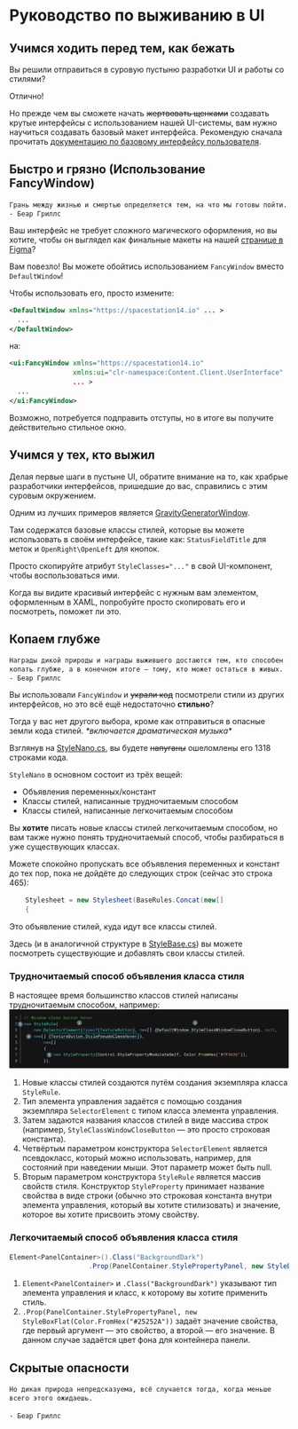 # Руководство по выживанию в UI

## Учимся ходить перед тем, как бежать
Вы решили отправиться в суровую пустыню разработки UI и работы со стилями?

Отлично!

Но прежде чем вы сможете начать ~~жертвовать щенками~~ создавать крутые интерфейсы с использованием нашей UI-системы, вам нужно научиться создавать базовый макет интерфейса. Рекомендую сначала прочитать [документацию по базовому интерфейсу пользователя](../robust-toolbox/user-interface.md).

## Быстро и грязно (Использование FancyWindow)

```admonish quote
Грань между жизнью и смертью определяется тем, на что мы готовы пойти.
- Беар Гриллс
```

Ваш интерфейс не требует сложного магического оформления, но вы хотите, чтобы он выглядел как финальные макеты на нашей [странице в Figma](https://www.figma.com/file/KE5eKymegsLrsQdjZGbTIs/UI?node-id=0%3A188)?

Вам повезло! Вы можете обойтись использованием `FancyWindow` вместо `DefaultWindow`!

Чтобы использовать его, просто измените:
```xml
<DefaultWindow xmlns="https://spacestation14.io" ... >
  ...
</DefaultWindow>
```
на:
```xml
<ui:FancyWindow xmlns="https://spacestation14.io" 
                xmlns:ui="clr-namespace:Content.Client.UserInterface"
                ... >
  ...
</ui:FancyWindow>
```
Возможно, потребуется подправить отступы, но в итоге вы получите действительно стильное окно.

## Учимся у тех, кто выжил

Делая первые шаги в пустыне UI, обратите внимание на то, как храбрые разработчики интерфейсов, пришедшие до вас, справились с этим суровым окружением.

Одним из лучших примеров является [GravityGeneratorWindow](https://github.com/space-wizards/space-station-14/blob/master/Content.Client/Gravity/UI/GravityGeneratorWindow.xaml).

Там содержатся базовые классы стилей, которые вы можете использовать в своём интерфейсе, такие как: `StatusFieldTitle` для меток и `OpenRight\OpenLeft` для кнопок.

Просто скопируйте атрибут `StyleClasses="..."` в свой UI-компонент, чтобы воспользоваться ими.

Когда вы видите красивый интерфейс с нужным вам элементом, оформленным в XAML, попробуйте просто скопировать его и посмотреть, поможет ли это.

## Копаем глубже

```admonish quote
Награды дикой природы и награды выжившего достаются тем, кто способен копать глубже, а в конечном итоге — тому, кто может остаться в живых.
- Беар Гриллс
```

Вы использовали `FancyWindow` и ~~украли код~~ посмотрели стили из других интерфейсов, но это всё ещё недостаточно **стильно**?

Тогда у вас нет другого выбора, кроме как отправиться в опасные земли кода стилей. *\*включается драматическая музыка\**

Взглянув на [StyleNano.cs](https://github.com/space-wizards/space-station-14/tree/master/Content.Client/Stylesheets/StyleNano.cs), вы будете ~~напуганы~~ ошеломлены его 1318 строками кода.

`StyleNano` в основном состоит из трёх вещей:
- Объявления переменных/констант
- Классы стилей, написанные трудночитаемым способом
- Классы стилей, написанные легкочитаемым способом

Вы **хотите** писать новые классы стилей легкочитаемым способом, но вам также нужно понять трудночитаемый способ, чтобы разбираться в уже существующих классах.

Можете спокойно пропускать все объявления переменных и констант до тех пор, пока не дойдёте до следующих строк (сейчас это строка 465):
```cs
    Stylesheet = new Stylesheet(BaseRules.Concat(new[]
    {
```
Это объявление стилей, куда идут все классы стилей.

Здесь (и в аналогичной структуре в [StyleBase.cs](https://github.com/space-wizards/space-station-14/tree/master/Content.Client/Stylesheets/StyleBase.cs)) вы можете посмотреть существующие и добавлять свои классы стилей.

### Трудночитаемый способ объявления класса стиля

В настоящее время большинство классов стилей написаны трудночитаемым способом, например:
![hard-to-read-style.png](../assets/images/ss14-by-example/hard-to-read-style.png)

1. Новые классы стилей создаются путём создания экземпляра класса `StyleRule`.
2. Тип элемента управления задаётся с помощью создания экземпляра `SelectorElement` с типом класса элемента управления.
3. Затем задаются названия классов стилей в виде массива строк (например, `StyleClassWindowCloseButton` — это просто строковая константа).
4. Четвёртым параметром конструктора `SelectorElement` является псевдокласс, который можно использовать, например, для состояний при наведении мыши. Этот параметр может быть null.
5. Вторым параметром конструктора `StyleRule` является массив свойств стиля. Конструктор `StyleProperty` принимает название свойства в виде строки (обычно это строковая константа внутри элемента управления, который вы хотите стилизовать) и значение, которое вы хотите присвоить этому свойству.

### Легкочитаемый способ объявления класса стиля

```csharp
Element<PanelContainer>().Class("BackgroundDark")
                    .Prop(PanelContainer.StylePropertyPanel, new StyleBoxFlat(Color.FromHex("#25252A"))),
```
1. `Element<PanelContainer>` и `.Class("BackgroundDark")` указывают тип элемента управления и класс, к которому вы хотите применить стиль.
2. `.Prop(PanelContainer.StylePropertyPanel, new StyleBoxFlat(Color.FromHex("#25252A"))` задаёт значение свойства, где первый аргумент — это свойство, а второй — его значение. В данном случае задаётся цвет фона для контейнера панели.

## Скрытые опасности

```admonish quote
Но дикая природа непредсказуема, всё случается тогда, когда меньше всего этого ожидаешь.

- Беар Гриллс
```